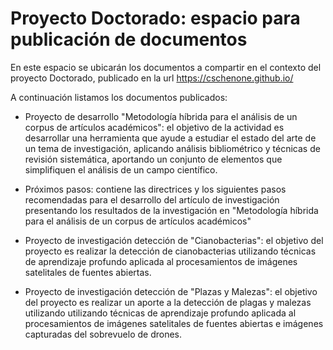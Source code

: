 # Proyecto Doctorado: espacio para publicación de documentos

En este espacio se ubicarán los documentos a compartir en el contexto del proyecto Doctorado, publicado en la url https://cschenone.github.io/

A continuación listamos los documentos publicados:

* Proyecto de desarrollo "Metodología híbrida para el análisis de un corpus de artículos académicos": el objetivo de la actividad es desarrollar una herramienta que ayude a estudiar el estado del arte de un tema de investigación, aplicando análisis bibliométrico y técnicas de revisión sistemática, aportando un conjunto de elementos que simplifiquen el análisis de un campo científico. 

* Próximos pasos: contiene las directrices y los siguientes pasos recomendadas para el desarrollo del artículo de investigación presentando los resultados de la investigación en "Metodología híbrida para el análisis de un corpus de artículos académicos" 

* Proyecto de investigación detección de "Cianobacterias": el objetivo del proyecto es realizar la detección de cianobacterias utilizando técnicas de aprendizaje profundo aplicada al procesamientos de imágenes satelitales de fuentes abiertas. 

* Proyecto de investigación detección de "Plazas y Malezas":  el objetivo del proyecto es realizar un aporte a la detección de plagas y malezas utilizando utilizando técnicas de aprendizaje profundo aplicada al procesamientos de imágenes satelitales de fuentes abiertas e imágenes capturadas del sobrevuelo de drones.

